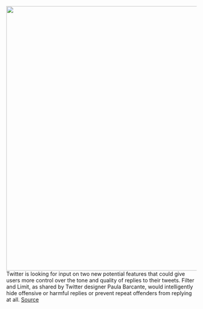 <img src='https://cdn.vox-cdn.com/thumbor/VYzWXIpe0pEQSF_9gAGHX4pz2es=/0x0:1654x1654/1200x800/filters:focal(674x375:938x639)/cdn.vox-cdn.com/uploads/chorus_image/image/69905625/FAETvl9VcAo62_J.0.jpeg' width='700px' /><br/>
Twitter is looking for input on two new potential features that could give users more control over the tone and quality of replies to their tweets. Filter and Limit, as shared by Twitter designer Paula Barcante, would intelligently hide offensive or harmful replies or prevent repeat offenders from replying at all.
<a href='https://www.theverge.com/2021/9/24/22692264/twitter-filter-limit-tweet-replies-automatic'> Source <a/>